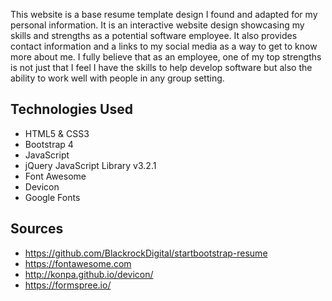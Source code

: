 This website is a base resume template design I found and adapted for my personal information. It is an interactive website design showcasing my skills and strengths as a potential software employee. It also provides contact information and a links to my social media as a way to get to know more about me. I fully believe that as an employee, one of my top strengths is not just that I feel I have the skills to help develop software but also the ability to work well with people in any group setting.

## Technologies Used

* HTML5 & CSS3
* Bootstrap 4
* JavaScript
* jQuery JavaScript Library v3.2.1
* Font Awesome
* Devicon
* Google Fonts

## Sources

* https://github.com/BlackrockDigital/startbootstrap-resume
* https://fontawesome.com
* http://konpa.github.io/devicon/
* https://formspree.io/


